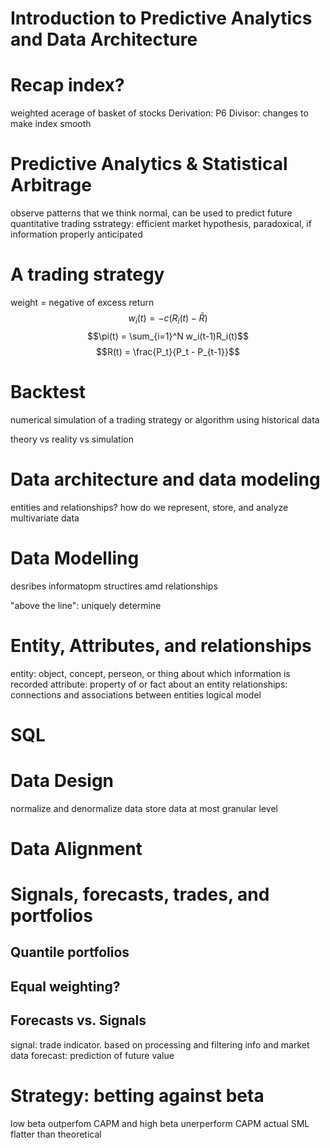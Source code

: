 # Introduction to Predictive Analytics and Data Architecture

# Recap index?
weighted acerage of basket of stocks
Derivation: P6
Divisor: changes to make index smooth

# Predictive Analytics & Statistical Arbitrage
observe patterns that we think normal, can be used to predict future
quantitative trading sstrategy: efficient market hypothesis, paradoxical, if information properly anticipated

# A trading strategy
weight = negative of excess return
$$w_i(t) = -c(R_i(t) - \bar{R})$$
$$\pi(t) = \sum_{i=1}^N w_i(t-1)R_i(t)$$
$$R(t) = \frac{P_t}{P_t - P_{t-1}}$$

# Backtest
numerical simulation of a trading strategy or algorithm 
using historical data

theory vs reality vs simulation

# Data architecture and data modeling
entities and relationships?
how do we represent, store, and analyze multivariate data

# Data Modelling
desribes informatopm structires amd relationships

"above the line": uniquely determine 

# Entity, Attributes, and relationships
entity: object, concept, perseon, or thing about which information is recorded
attribute: property of or fact about an entity
relationships: connections and associations between entities
logical model


# SQL

# Data Design
normalize and denormalize data
store data at most granular level

# Data Alignment 

# Signals, forecasts, trades, and portfolios
## Quantile portfolios
## Equal weighting? 
## Forecasts vs. Signals
signal: trade indicator. based on processing and filtering info and market data
forecast: prediction of future value

# Strategy: betting against beta
low beta outperfom CAPM and high beta unerperform CAPM
actual SML flatter than theoretical
